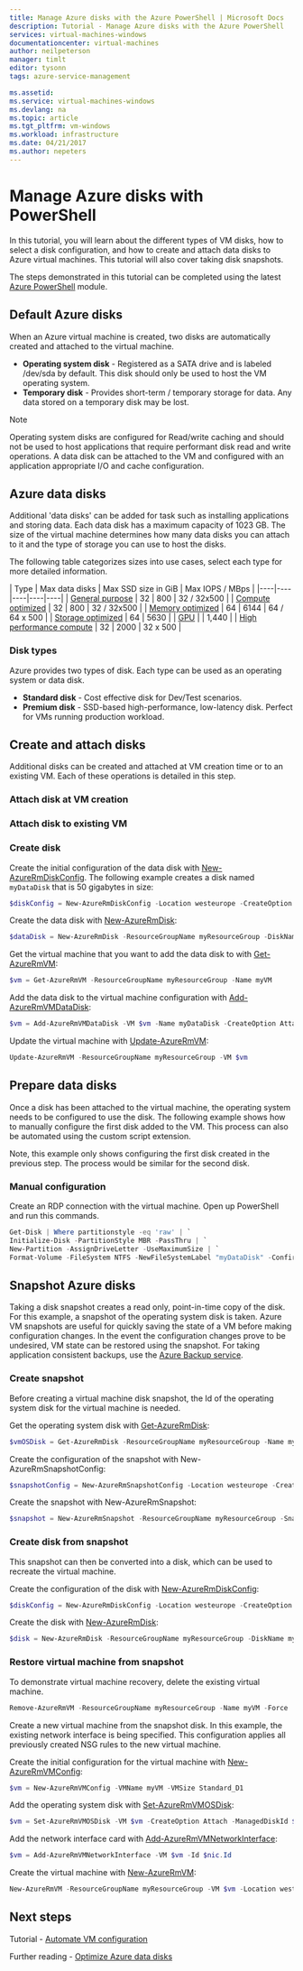 ```yaml
---
title: Manage Azure disks with the Azure PowerShell | Microsoft Docs
description: Tutorial - Manage Azure disks with the Azure PowerShell 
services: virtual-machines-windows
documentationcenter: virtual-machines
author: neilpeterson
manager: timlt
editor: tysonn
tags: azure-service-management

ms.assetid: 
ms.service: virtual-machines-windows
ms.devlang: na
ms.topic: article
ms.tgt_pltfrm: vm-windows
ms.workload: infrastructure
ms.date: 04/21/2017
ms.author: nepeters
---
```


# Manage Azure disks with PowerShell

In this tutorial, you will learn about the different types of VM disks, how to select a disk configuration, and how to create and attach data disks to Azure virtual machines. This tutorial will also cover taking disk snapshots. 

The steps demonstrated in this tutorial can be completed using the latest [Azure PowerShell](https://docs.microsoft.com/powershell/azureps-cmdlets-docs/) module.

## Default Azure disks

When an Azure virtual machine is created, two disks are automatically created and attached to the virtual machine. 

- **Operating system disk** - Registered as a SATA drive and is labeled /dev/sda by default. This disk should only be used to host the VM operating system.
- **Temporary disk** - Provides short-term / temporary storage for data. Any data stored on a temporary disk may be lost. 

> [!Note]
> Operating system disks are configured for Read/write caching and should not be used to host applications that require performant disk read and write operations. A data disk can be attached to the VM and configured with an application appropriate I/O and cache configuration. 

## Azure data disks

Additional 'data disks' can be added for task such as installing applications and storing data. Each data disk has a maximum capacity of 1023 GB. The size of the virtual machine determines how many data disks you can attach to it and the type of storage you can use to host the disks.

The following table categorizes sizes into use cases, select each type for more detailed information.

| Type | Max data disks | Max SSD size in GiB | Max IOPS / MBps |
|----|----|----|----|----|
| [General purpose](sizes-general.md) | 32 | 800 | 32 / 32x500 |
| [Compute optimized](sizes-compute.md) | 32 | 800 | 32 / 32x500 |
| [Memory optimized](../virtual-machines-windows-sizes-memory.md) | 64 | 6144 | 64 / 64 x 500 |
| [Storage optimized](../virtual-machines-windows-sizes-storage.md) | 64 | 5630 |
| [GPU](sizes-gpu.md) | | 1,440 |
| [High performance compute](sizes-hpc.md) | 32 | 2000 | 32 x 500 |

### Disk types

Azure provides two types of disk. Each type can be used as an operating system or data disk. 

- **Standard disk** - Cost effective disk for Dev/Test scenarios.
- **Premium disk** - SSD-based high-performance, low-latency disk. Perfect for VMs running production workload.

## Create and attach disks

Additional disks can be created and attached at VM creation time or to an existing VM. Each of these operations is detailed in this step.

### Attach disk at VM creation

### Attach disk to existing VM

### Create disk

Create the initial configuration of the data disk with [New-AzureRmDiskConfig](https://docs.microsoft.com/powershell/resourcemanager/azurerm.compute/v2.8.0/new-azurermdiskconfig). The following example creates a disk named `myDataDisk` that is 50 gigabytes in size:

```powershell
$diskConfig = New-AzureRmDiskConfig -Location westeurope -CreateOption Empty -DiskSizeGB 50
```

Create the data disk with [New-AzureRmDisk](https://docs.microsoft.com/powershell/resourcemanager/azurerm.compute/v2.8.0/new-azurermdisk):

```powershell
$dataDisk = New-AzureRmDisk -ResourceGroupName myResourceGroup -DiskName myDataDisk -Disk $diskConfig
```

Get the virtual machine that you want to add the data disk to with [Get-AzureRmVM](https://docs.microsoft.com/powershell/resourcemanager/azurerm.compute/v2.8.0/get-azurermvm):

```powershell
$vm = Get-AzureRmVM -ResourceGroupName myResourceGroup -Name myVM
```

Add the data disk to the virtual machine configuration with [Add-AzureRmVMDataDisk](https://docs.microsoft.com/powershell/resourcemanager/azurerm.compute/v2.8.0/add-azurermvmdatadisk):

```powershell
$vm = Add-AzureRmVMDataDisk -VM $vm -Name myDataDisk -CreateOption Attach -ManagedDiskId $dataDisk.Id -Lun 1
```

Update the virtual machine with [Update-AzureRmVM](https://docs.microsoft.com/powershell/resourcemanager/azurerm.compute/v2.8.0/update-azurermvm):

```powershell
Update-AzureRmVM -ResourceGroupName myResourceGroup -VM $vm
```

## Prepare data disks

Once a disk has been attached to the virtual machine, the operating system needs to be configured to use the disk. The following example shows how to manually configure the first disk added to the VM. This process can also be automated using the custom script extension.

Note, this example only shows configuring the first disk created in the previous step. The process would be similar for the second disk.

### Manual configuration

Create an RDP connection with the virtual machine. Open up PowerShell and run this commands.

```powershell
Get-Disk | Where partitionstyle -eq 'raw' | `
Initialize-Disk -PartitionStyle MBR -PassThru | `
New-Partition -AssignDriveLetter -UseMaximumSize | `
Format-Volume -FileSystem NTFS -NewFileSystemLabel "myDataDisk" -Confirm:$false
```

## Snapshot Azure disks

Taking a disk snapshot creates a read only, point-in-time copy of the disk. For this example, a snapshot of the operating system disk is taken. Azure VM snapshots are useful for quickly saving the state of a VM before making configuration changes. In the event the configuration changes prove to be undesired, VM state can be restored using the snapshot. For taking application consistent backups, use the [Azure Backup service]( /azure/backup/). 

### Create snapshot

Before creating a virtual machine disk snapshot, the Id of the operating system disk for the virtual machine is needed.

Get the operating system disk with [Get-AzureRmDisk](https://docs.microsoft.com/powershell/resourcemanager/azurerm.compute/v2.8.0/get-azurermdisk):

```powershell
$vmOSDisk = Get-AzureRmDisk -ResourceGroupName myResourceGroup -Name myOSDisk
```

Create the configuration of the snapshot with New-AzureRmSnapshotConfig:

```powershell
$snapshotConfig = New-AzureRmSnapshotConfig -Location westeurope -CreateOption Copy -SourceResourceId $vmOSDisk.id
```

Create the snapshot with New-AzureRmSnapshot:

```powershell
$snapshot = New-AzureRmSnapshot -ResourceGroupName myResourceGroup -SnapshotName mySnapshot -Snapshot $snapshotConfig
```

### Create disk from snapshot

This snapshot can then be converted into a disk, which can be used to recreate the virtual machine.

Create the configuration of the disk with [New-AzureRmDiskConfig](https://docs.microsoft.com/powershell/resourcemanager/azurerm.compute/v2.8.0/new-azurermdiskconfig):

```powershell
$diskConfig = New-AzureRmDiskConfig -Location westeurope -CreateOption Copy -SourceResourceId $snapshot.id
```

Create the disk with [New-AzureRmDisk](https://docs.microsoft.com/powershell/resourcemanager/azurerm.compute/v2.8.0/new-azurermdisk):

```powershell
$disk = New-AzureRmDisk -ResourceGroupName myResourceGroup -DiskName myOSDiskFromSnapshot -Disk $diskConfig
```

### Restore virtual machine from snapshot

To demonstrate virtual machine recovery, delete the existing virtual machine.

```powershell
Remove-AzureRmVM -ResourceGroupName myResourceGroup -Name myVM -Force
```

Create a new virtual machine from the snapshot disk. In this example, the existing network interface is being specified. This configuration applies all previously created NSG rules to the new virtual machine.

Create the initial configuration for the virtual machine with [New-AzureRmVMConfig](https://docs.microsoft.com/powershell/resourcemanager/azurerm.compute/v2.8.0/new-azurermvmconfig):

```powershell
$vm = New-AzureRmVMConfig -VMName myVM -VMSize Standard_D1
```

Add the operating system disk with [Set-AzureRmVMOSDisk](https://docs.microsoft.com/powershell/resourcemanager/azurerm.compute/v2.8.0/set-azurermvmosdisk):

```powershell
$vm = Set-AzureRmVMOSDisk -VM $vm -CreateOption Attach -ManagedDiskId $disk.Id -Windows
```

Add the network interface card with [Add-AzureRmVMNetworkInterface](https://docs.microsoft.com/powershell/resourcemanager/azurerm.compute/v2.8.0/add-azurermvmnetworkinterface):

```powershell
$vm = Add-AzureRmVMNetworkInterface -VM $vm -Id $nic.Id
```

Create the virtual machine with [New-AzureRmVM](https://docs.microsoft.com/powershell/resourcemanager/azurerm.compute/v2.8.0/new-azurermvm):

```powershell
New-AzureRmVM -ResourceGroupName myResourceGroup -VM $vm -Location westeurope
```

## Next steps

Tutorial - [Automate VM configuration](./tutorial-automate-vm-deployment.md)

Further reading - [Optimize Azure data disks](./optimization.md)